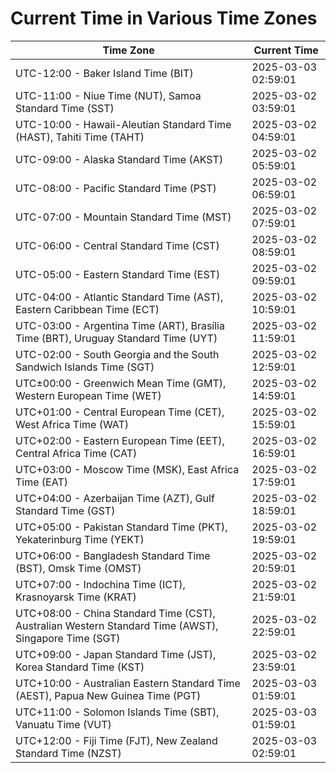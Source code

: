 # Current Time in Various Time Zones

| Time Zone | Current Time |
|-----------|--------------|
| UTC-12:00 - Baker Island Time (BIT) | 2025-03-03 02:59:01 |
| UTC-11:00 - Niue Time (NUT), Samoa Standard Time (SST) | 2025-03-02 03:59:01 |
| UTC-10:00 - Hawaii-Aleutian Standard Time (HAST), Tahiti Time (TAHT) | 2025-03-02 04:59:01 |
| UTC-09:00 - Alaska Standard Time (AKST) | 2025-03-02 05:59:01 |
| UTC-08:00 - Pacific Standard Time (PST) | 2025-03-02 06:59:01 |
| UTC-07:00 - Mountain Standard Time (MST) | 2025-03-02 07:59:01 |
| UTC-06:00 - Central Standard Time (CST) | 2025-03-02 08:59:01 |
| UTC-05:00 - Eastern Standard Time (EST) | 2025-03-02 09:59:01 |
| UTC-04:00 - Atlantic Standard Time (AST), Eastern Caribbean Time (ECT) | 2025-03-02 10:59:01 |
| UTC-03:00 - Argentina Time (ART), Brasília Time (BRT), Uruguay Standard Time (UYT) | 2025-03-02 11:59:01 |
| UTC-02:00 - South Georgia and the South Sandwich Islands Time (SGT) | 2025-03-02 12:59:01 |
| UTC±00:00 - Greenwich Mean Time (GMT), Western European Time (WET) | 2025-03-02 14:59:01 |
| UTC+01:00 - Central European Time (CET), West Africa Time (WAT) | 2025-03-02 15:59:01 |
| UTC+02:00 - Eastern European Time (EET), Central Africa Time (CAT) | 2025-03-02 16:59:01 |
| UTC+03:00 - Moscow Time (MSK), East Africa Time (EAT) | 2025-03-02 17:59:01 |
| UTC+04:00 - Azerbaijan Time (AZT), Gulf Standard Time (GST) | 2025-03-02 18:59:01 |
| UTC+05:00 - Pakistan Standard Time (PKT), Yekaterinburg Time (YEKT) | 2025-03-02 19:59:01 |
| UTC+06:00 - Bangladesh Standard Time (BST), Omsk Time (OMST) | 2025-03-02 20:59:01 |
| UTC+07:00 - Indochina Time (ICT), Krasnoyarsk Time (KRAT) | 2025-03-02 21:59:01 |
| UTC+08:00 - China Standard Time (CST), Australian Western Standard Time (AWST), Singapore Time (SGT) | 2025-03-02 22:59:01 |
| UTC+09:00 - Japan Standard Time (JST), Korea Standard Time (KST) | 2025-03-02 23:59:01 |
| UTC+10:00 - Australian Eastern Standard Time (AEST), Papua New Guinea Time (PGT) | 2025-03-03 01:59:01 |
| UTC+11:00 - Solomon Islands Time (SBT), Vanuatu Time (VUT) | 2025-03-03 01:59:01 |
| UTC+12:00 - Fiji Time (FJT), New Zealand Standard Time (NZST) | 2025-03-03 02:59:01 |
